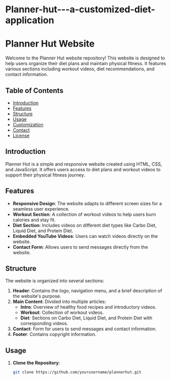 # Planner-hut---a-customized-diet-application


# Planner Hut Website

Welcome to the Planner Hut website repository! This website is designed to help users organize their diet plans and maintain physical fitness. It features various sections including workout videos, diet recommendations, and contact information.

## Table of Contents

- [Introduction](#introduction)
- [Features](#features)
- [Structure](#structure)
- [Usage](#usage)
- [Customization](#customization)
- [Contact](#contact)
- [License](#license)

## Introduction

Planner Hut is a simple and responsive website created using HTML, CSS, and JavaScript. It offers users access to diet plans and workout videos to support their physical fitness journey.

## Features

- **Responsive Design**: The website adapts to different screen sizes for a seamless user experience.
- **Workout Section**: A collection of workout videos to help users burn calories and stay fit.
- **Diet Section**: Includes videos on different diet types like Carbo Diet, Liquid Diet, and Protein Diet.
- **Embedded YouTube Videos**: Users can watch videos directly on the website.
- **Contact Form**: Allows users to send messages directly from the website.

## Structure

The website is organized into several sections:

1. **Header**: Contains the logo, navigation menu, and a brief description of the website's purpose.
2. **Main Content**: Divided into multiple articles:
   - **Intro**: Overview of healthy food recipes and introductory videos.
   - **Workout**: Collection of workout videos.
   - **Diet**: Sections on Carbo Diet, Liquid Diet, and Protein Diet with corresponding videos.
3. **Contact**: Form for users to send messages and contact information.
4. **Footer**: Contains copyright information.

## Usage

1. **Clone the Repository**: 
   ```bash
   git clone https://github.com/yourusername/plannerhut.git
